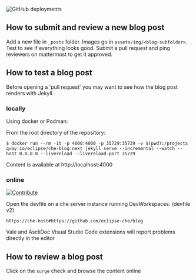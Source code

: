 ![GitHub deployments](https://img.shields.io/github/deployments/eclipse-che/che-incubator.github.io/github-pages)

## How to submit and review a new blog post

Add a new file in `_posts` folder. Images go in `assets/img/<blog-subfolder>`.
Test to see if everything looks good.
Submit a pull request and ping reviewers on mattermost to get it approved.

## How to test a blog post

Before opening a 'pull request' you may want to see how the blog post renders with Jekyll.

### locally

Using docker or Podman:

From the root directory of the repository:
```
$ docker run --rm -it -p 4000:4000 -p 35729:35729 -v $(pwd):/projects quay.io/eclipse/che-blog:next jekyll serve --incremental --watch --host 0.0.0.0 --livereload --livereload-port 35729
```
Content is available at http://localhost:4000


### online

[![Contribute](https://www.eclipse.org/che/contribute.svg)](https://workspaces.openshift.com/f?url=https://github.com/eclipse-che/blog&override.attributes.persistVolumes=false)

Open the devfile on a che server instance running DevWorkspaces: (devfile v2)

`https://che-host#https://github.com/eclipse-che/blog`

Vale and AsciiDoc Visual Studio Code extensions will report problems directly in the editor

## How to review a blog post

Click on the `surge` check and browse the content online


